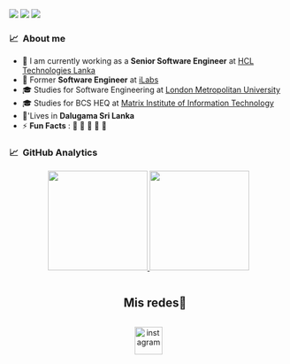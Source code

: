 <!--horizontal divider(gradiant)-->
<img src="https://user-images.githubusercontent.com/73097560/115834477-dbab4500-a447-11eb-908a-139a6edaec5c.gif">

<img src="https://cdn.discordapp.com/attachments/820719675675508739/1167962694767362058/github_aleg.png?ex=65500906&is=653d9406&hm=eed4523ab09f0d2e5eb36a0be0024ec9baf828da218fa1ce778b77e96f569d31&">


<img src="https://user-images.githubusercontent.com/73097560/115834477-dbab4500-a447-11eb-908a-139a6edaec5c.gif">

### 📈 &nbsp;About me
- 🏢 I am currently working as a **Senior Software Engineer** at [HCL Technologies Lanka](https://hclsrilanka.com/contact-us/)
- 🏢 Former **Software Engineer** at [iLabs](https://www.ilabs.lk/)
- 🎓 Studies for Software Engineering at [London Metropolitan University](https://www.londonmet.ac.uk/)
- 🎓 Studies for BCS HEQ at [Matrix Institute of Information Technology](http://www.matrix-edu.com/)
- 🏡'Lives in **Dalugama Sri Lanka**
- ⚡ **Fun Facts** : 🍕 🏉 🏏 🎥 🚞

### 📈 &nbsp;GitHub Analytics

<p align="center">
<a href="https://github.com/AlejandraGomezH">
  <img height="180em" src="https://github-readme-stats-eight-theta.vercel.app/api?username=AlejandraGomezH&show_icons=true&theme=algolia&include_all_commits=true&count_private=true"/>
  <img height="180em" src="https://github-readme-stats-eight-theta.vercel.app/api/top-langs/?username=AlejandraGomezH&layout=compact&langs_count=8&theme=algolia"/>
</a>
</p>

<!-- Connect with me -->
<!--h2 without bottom border-->
<div id="user-content-toc">
  <ul align="center">
    <summary><h2 style="display: inline-block">Mis redes🤝</h2></summary>
  </ul>
</div>

<!--icons and links-->
<p align="center">
<a href="https://www.instagram.com/ale.go9/" target="blank"><img align="center" src="https://user-images.githubusercontent.com/88904952/234981169-2dd1e58f-4b7e-468c-8213-034ba62156c3.png" alt="instagram" height="50" width="50" /></a>
</p>
